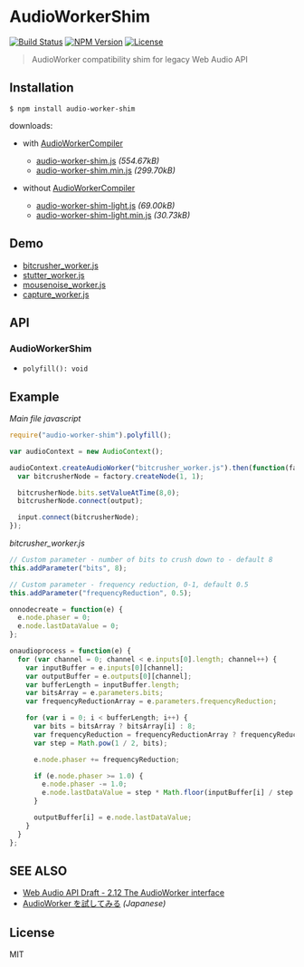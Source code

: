 # AudioWorkerShim
[![Build Status](http://img.shields.io/travis/mohayonao/audio-worker-shim.svg?style=flat-square)](https://travis-ci.org/mohayonao/audio-worker-shim)
[![NPM Version](http://img.shields.io/npm/v/audio-worker-shim.svg?style=flat-square)](https://www.npmjs.org/package/audio-worker-shim)
[![License](http://img.shields.io/badge/license-MIT-brightgreen.svg?style=flat-square)](http://mohayonao.mit-license.org/)

> AudioWorker compatibility shim for legacy Web Audio API

## Installation

```
$ npm install audio-worker-shim
```

downloads:
- with [AudioWorkerCompiler](https://github.com/mohayonao/audio-worker-compiler)
  - [audio-worker-shim.js](https://raw.githubusercontent.com/mohayonao/audio-worker-shim/master/build/audio-worker-shim.js) _(554.67kB)_
  - [audio-worker-shim.min.js](https://raw.githubusercontent.com/mohayonao/audio-worker-shim/master/build/audio-worker-shim.min.js) _(299.70kB)_


- without [AudioWorkerCompiler](https://github.com/mohayonao/audio-worker-compiler)
  - [audio-worker-shim-light.js](https://raw.githubusercontent.com/mohayonao/audio-worker-shim/master/build/audio-worker-shim-light.js) _(69.00kB)_
  - [audio-worker-shim-light.min.js](https://raw.githubusercontent.com/mohayonao/audio-worker-shim/master/build/audio-worker-shim-light.min.js) _(30.73kB)_

## Demo
- [bitcrusher_worker.js](http://mohayonao.github.io/audio-worker-shim/examples/bitcrusher.html)
- [stutter_worker.js](http://mohayonao.github.io/audio-worker-shim/examples/stutter.html)
- [mousenoise_worker.js](http://mohayonao.github.io/audio-worker-shim/examples/mousenoise.html)
- [capture_worker.js](http://mohayonao.github.io/audio-worker-shim/examples/capture.html)

## API
### AudioWorkerShim
- `polyfill(): void`

## Example

*Main file javascript*

```js
require("audio-worker-shim").polyfill();

var audioContext = new AudioContext();

audioContext.createAudioWorker("bitcrusher_worker.js").then(function(factory) {
  var bitcrusherNode = factory.createNode(1, 1);

  bitcrusherNode.bits.setValueAtTime(8,0);
  bitcrusherNode.connect(output);

  input.connect(bitcrusherNode);
});
```

*bitcrusher_worker.js*

```js
// Custom parameter - number of bits to crush down to - default 8
this.addParameter("bits", 8);

// Custom parameter - frequency reduction, 0-1, default 0.5
this.addParameter("frequencyReduction", 0.5);

onnodecreate = function(e) {
  e.node.phaser = 0;
  e.node.lastDataValue = 0;
};

onaudioprocess = function(e) {
  for (var channel = 0; channel < e.inputs[0].length; channel++) {
    var inputBuffer = e.inputs[0][channel];
    var outputBuffer = e.outputs[0][channel];
    var bufferLength = inputBuffer.length;
    var bitsArray = e.parameters.bits;
    var frequencyReductionArray = e.parameters.frequencyReduction;

    for (var i = 0; i < bufferLength; i++) {
      var bits = bitsArray ? bitsArray[i] : 8;
      var frequencyReduction = frequencyReductionArray ? frequencyReductionArray[i] : 0.5;
      var step = Math.pow(1 / 2, bits);

      e.node.phaser += frequencyReduction;

      if (e.node.phaser >= 1.0) {
        e.node.phaser -= 1.0;
        e.node.lastDataValue = step * Math.floor(inputBuffer[i] / step + 0.5);
      }

      outputBuffer[i] = e.node.lastDataValue;
    }
  }
};
```

## SEE ALSO

- [Web Audio API Draft - 2.12 The AudioWorker interface](http://webaudio.github.io/web-audio-api/#AudioWorker)
- [AudioWorker を試してみる](http://qiita.com/mohayonao/items/ce357230946cfa2303c2) _(Japanese)_

## License

MIT
